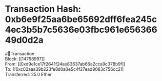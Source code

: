 
Transaction Hash: 0xb6e9f25aa6be65692dff6fea245c4ec3b5b7c5636e03fbc961e65636649d0d2a
====================================================================================
  
#💸Transaction  
Block: [[14758997]]  
From: [[0xd9e1ce17f2641f24ae83637ab66a2cca9c378b9f]]  
To: [[0xc02aaa39b223fe8d0a0e5c4f27ead9083c756cc2]]  
Transferred: 25.0 Ether